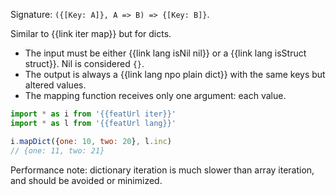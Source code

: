 Signature: `({[Key: A]}, A => B) => {[Key: B]}`.

Similar to {{link iter map}} but for dicts.

* The input must be either {{link lang isNil nil}} or a {{link lang isStruct struct}}. Nil is considered `{}`.
* The output is always a {{link lang npo plain dict}} with the same keys but altered values.
* The mapping function receives only one argument: each value.

```js
import * as i from '{{featUrl iter}}'
import * as l from '{{featUrl lang}}'

i.mapDict({one: 10, two: 20}, l.inc)
// {one: 11, two: 21}
```

Performance note: dictionary iteration is much slower than array iteration, and should be avoided or minimized.
